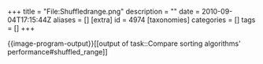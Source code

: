 +++
title = "File:Shuffledrange.png"
description = ""
date = 2010-09-04T17:15:44Z
aliases = []
[extra]
id = 4974
[taxonomies]
categories = []
tags = []
+++

{{image-program-output}}[[output of task::Compare sorting algorithms' performance#shuffled_range]]
